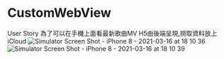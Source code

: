 # CustomWebView
User Story
為了可以在手機上面看最新歌曲MV 
H5由後端呈現,撈取資料放上iCloud
![Simulator Screen Shot - iPhone 8 - 2021-03-16 at 18 10 36](https://user-images.githubusercontent.com/8057425/111292403-1a98ee80-8683-11eb-8004-0d444f887863.png)
![Simulator Screen Shot - iPhone 8 - 2021-03-16 at 18 10 39](https://user-images.githubusercontent.com/8057425/111292473-2be1fb00-8683-11eb-8cb8-5946c3f9422b.png)
